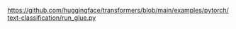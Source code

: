 https://github.com/huggingface/transformers/blob/main/examples/pytorch/text-classification/run_glue.py